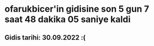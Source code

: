 # ofarukbicer'in gidisine son 5 gun 7 saat 48 dakika 05 saniye kaldi

## Gidis tarihi: 30.09.2022 :(